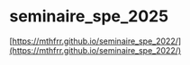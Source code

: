 # seminaire_spe_2025

[https://mthfrr.github.io/seminaire_spe_2022/](https://mthfrr.github.io/seminaire_spe_2022/)
